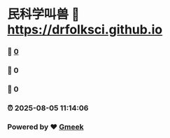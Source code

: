 # 民科学叫兽 :link: https://drfolksci.github.io 
### :page_facing_up: [0](https://drfolksci.github.io/tag.html) 
### :speech_balloon: 0 
### :hibiscus: 0 
### :alarm_clock: 2025-08-05 11:14:06 
### Powered by :heart: [Gmeek](https://github.com/Meekdai/Gmeek)
